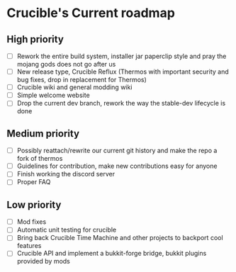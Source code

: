 # Crucible's Current roadmap
## High priority
- [ ] Rework the entire build system, installer jar paperclip style and pray the mojang gods does not go after us
- [ ] New release type, Crucible Reflux (Thermos with important security and bug fixes, drop in replacement for Thermos)
- [ ] Crucible wiki and general modding wiki
- [ ] Simple welcome website
- [ ] Drop the current dev branch, rework the way the stable-dev lifecycle is done

## Medium priority
- [ ] Possibly reattach/rewrite our current git history and make the repo a fork of thermos
- [ ] Guidelines for contribution, make new contributions easy for anyone
- [ ] Finish working the discord server
- [ ] Proper FAQ

## Low priority
- [ ] Mod fixes
- [ ] Automatic unit testing for crucible
- [ ] Bring back Crucible Time Machine and other projects to backport cool features
- [ ] Crucible API and implement a bukkit-forge bridge, bukkit plugins provided by mods